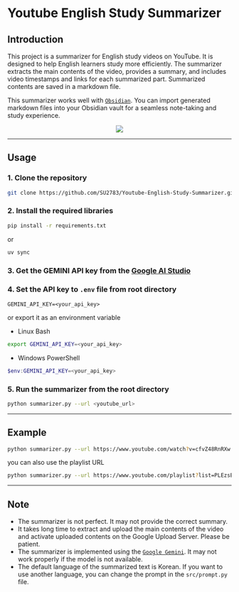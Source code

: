 # Youtube English Study Summarizer

## Introduction
This project is a summarizer for English study videos on YouTube. It is designed to help English learners study more efficiently.
The summarizer extracts the main contents of the video, provides a summary, and includes video timestamps and links for each summarized part.
Summarized contents are saved in a markdown file.

This summarizer works well with [`Obsidian`](https://obsidian.md/).
You can import generated markdown files into your Obsidian vault for a seamless note-taking and study experience.

<figure>
<p align="center">
 <img src = "./images/image.gif">
</p>
</figure>

---

## Usage

### 1. Clone the repository

```bash
git clone https://github.com/SU2783/Youtube-English-Study-Summarizer.git
```

### 2. Install the required libraries

```bash
pip install -r requirements.txt
```

or

```bash
uv sync
```


### 3. Get the GEMINI API key from the [Google AI Studio](https://aistudio.google.com/app/apikey)


### 4. Set the API key to `.env` file from root directory

```.env
GEMINI_API_KEY=<your_api_key>
```

or export it as an environment variable

- Linux Bash
```bash
export GEMINI_API_KEY=<your_api_key>
```

- Windows PowerShell
```powershell
$env:GEMINI_API_KEY=<your_api_key>
```

### 5. Run the summarizer from the root directory
```bash
python summarizer.py --url <youtube_url>
```

---


## Example

```bash
python summarizer.py --url https://www.youtube.com/watch?v=cfvZ48RnRXw
```

you can also use the playlist URL
```bash
python summarizer.py --url https://www.youtube.com/playlist?list=PLEzsBdrpZXC-T94osPAZva_BWFq4S8nL6
```

---


## Note

- The summarizer is not perfect. It may not provide the correct summary.
- It takes long time to extract and upload the main contents of the video and activate uploaded contents on the Google Upload Server. Please be patient.
- The summarizer is implemented using the [`Google Gemini`](https://gemini.google.com/app). It may not work properly if the model is not available.
- The default language of the summarized text is Korean. If you want to use another language, you can change the prompt in the `src/prompt.py` file. 
